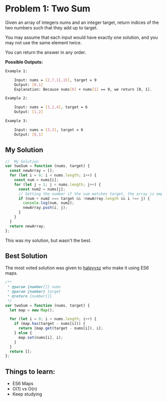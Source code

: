# Problem 1: Two Sum

Given an array of integers nums and an integer target, return indices of the two numbers such that they add up to target.

You may assume that each input would have exactly one solution, and you may not use the same element twice.

You can return the answer in any order.

**Possible Outputs:**

```bash
Example 1:

    Input: nums = [2,7,11,15], target = 9
    Output: [0,1]
    Explanation: Because nums[0] + nums[1] == 9, we return [0, 1].

Example 2:

    Input: nums = [3,2,4], target = 6
    Output: [1,2]

Example 3:

    Input: nums = [3,3], target = 6
    Output: [0,1]
```

## My Solution

```js
//  My Solution
var twoSum = function (nums, target) {
  const newArray = [];
  for (let i = 0; i < nums.length; i++) {
    const num = nums[i];
    for (let j = 1; j < nums.length; j++) {
      const num2 = nums[j];
      // Setting the number if the sum matches target, the array is empty and indexes aren't the same.
      if (num + num2 === target && !newArray.length && i !== j) {
        console.log(num, num2);
        newArray.push(i, j);
      }
    }
  }
  return newArray;
};
```

This was my solution, but wasn't the best.

## Best Solution

The most voted solution was given to [haleyysz](https://leetcode.com/haleyysz/) who make it using ES6 maps.

```js
/**
 * @param {number[]} nums
 * @param {number} target
 * @return {number[]}
 */
var twoSum = function (nums, target) {
  let map = new Map();

  for (let i = 0; i < nums.length; i++) {
    if (map.has(target - nums[i])) {
      return [map.get(target - nums[i]), i];
    } else {
      map.set(nums[i], i);
    }
  }
  return [];
};
```

## Things to learn:

- ES6 Maps
- O(1) vs O(n)
- Keep studying

